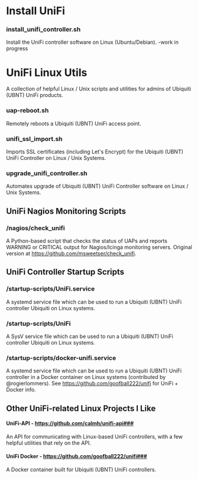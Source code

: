 # Install UniFi 

### install_unifi_controller.sh
Install the UniFi controller software on Linux (Ubuntu/Debian). -work in progress

# UniFi Linux Utils
A collection of helpful Linux / Unix scripts and utilities for admins of Ubiquiti (UBNT) UniFi products.

### uap-reboot.sh
Remotely reboots a Ubiquiti (UBNT) UniFi access point.

### unifi_ssl_import.sh
Imports SSL certificates (including Let's Encrypt) for the Ubiquiti (UBNT) UniFi Controller on Linux / Unix Systems.

### upgrade_unifi_controller.sh
Automates upgrade of Ubiquiti (UBNT) UniFi Controller software on Linux / Unix Systems.

## UniFi Nagios Monitoring Scripts
### /nagios/check_unifi
A Python-based script that checks the status of UAPs and reports WARNING or CRITICAL output for Nagios/Icinga monitoring servers. Original version at https://github.com/msweetser/check_unifi.

## UniFi Controller Startup Scripts
### /startup-scripts/UniFi.service
A systemd service file which can be used to run a Ubiquiti (UBNT) UniFi controller Ubiquiti on Linux systems.

### /startup-scripts/UniFi
A SysV service file which can be used to run a Ubiquiti (UBNT) UniFi controller Ubiquiti on Linux systems.

### /startup-scripts/docker-unifi.service
A systemd service file which can be used to run a Ubiquiti (UBNT) UniFi controller in a Docker container on Linux systems (contributed by @rogierlommers). See https://github.com/goofball222/unifi for UniFi + Docker info.

## Other UniFi-related Linux Projects I Like
#### UniFi-API - https://github.com/calmh/unifi-api###
An API for communicating with Linux-based UniFi controllers, with a few helpful utilities that rely on the API.

#### UniFi Docker - https://github.com/goofball222/unifi###
A Docker container built for Ubiquiti (UBNT) UniFi controllers.
